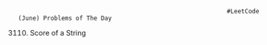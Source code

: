                                                               #LeetCode (June) Problems of The Day
3110. Score of a String
